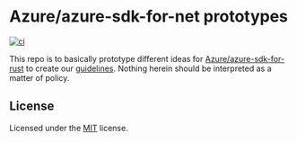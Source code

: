 # Azure/azure-sdk-for-net prototypes

[![ci](https://github.com/heaths/azure-sdk-for-rust-proto/actions/workflows/ci.yml/badge.svg?event=push)](https://github.com/heaths/azure-sdk-for-rust-proto/actions/workflows/ci.yml)

This repo is to basically prototype different ideas for [Azure/azure-sdk-for-rust] to create our [guidelines].
Nothing herein should be interpreted as a matter of policy.

## License

Licensed under the [MIT](LICENSE.txt) license.

[Azure/azure-sdk-for-rust]: https://github.com/Azure/azure-sdk-for-rust
[guidelines]: https://azure.github.io/azure-sdk/general_introduction.html
